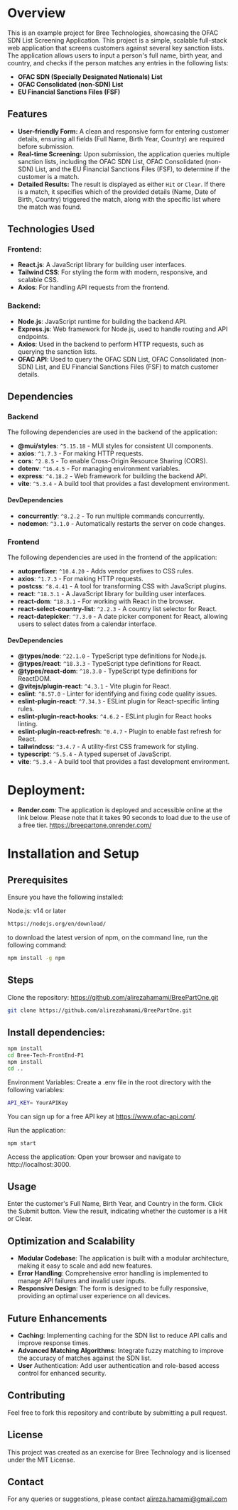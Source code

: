 # Overview
This is an example project for Bree Technologies, showcasing the OFAC SDN List Screening Application. This project is a simple, scalable full-stack web application that screens customers against several key sanction lists. The application allows users to input a person's full name, birth year, and country, and checks if the person matches any entries in the following lists:

- **OFAC SDN (Specially Designated Nationals) List**
- **OFAC Consolidated (non-SDN) List**
- **EU Financial Sanctions Files (FSF)**

## Features

- **User-friendly Form:** A clean and responsive form for entering customer details, ensuring all fields (Full Name, Birth Year, Country) are required before submission.
- **Real-time Screening:** Upon submission, the application queries multiple sanction lists, including the OFAC SDN List, OFAC Consolidated (non-SDN) List, and the EU Financial Sanctions Files (FSF), to determine if the customer is a match.
- **Detailed Results:** The result is displayed as either `Hit` or `Clear`. If there is a match, it specifies which of the provided details (Name, Date of Birth, Country) triggered the match, along with the specific list where the match was found.

## Technologies Used

### Frontend:
- **React.js**: A JavaScript library for building user interfaces.
- **Tailwind CSS**: For styling the form with modern, responsive, and scalable CSS.
- **Axios**: For handling API requests from the frontend.

### Backend:
- **Node.js**: JavaScript runtime for building the backend API.
- **Express.js**: Web framework for Node.js, used to handle routing and API endpoints.
- **Axios**: Used in the backend to perform HTTP requests, such as querying the sanction lists.
- **OFAC API**: Used to query the OFAC SDN List, OFAC Consolidated (non-SDN) List, and EU Financial Sanctions Files (FSF) to match customer details.


## Dependencies

### Backend

The following dependencies are used in the backend of the application:

- **@mui/styles**: `^5.15.18` - MUI styles for consistent UI components.
- **axios**: `^1.7.3` - For making HTTP requests.
- **cors**: `^2.8.5` - To enable Cross-Origin Resource Sharing (CORS).
- **dotenv**: `^16.4.5` - For managing environment variables.
- **express**: `^4.18.2` - Web framework for building the backend API.
- **vite**: `^5.3.4` - A build tool that provides a fast development environment.

#### DevDependencies

- **concurrently**: `^8.2.2` - To run multiple commands concurrently.
- **nodemon**: `^3.1.0` - Automatically restarts the server on code changes.

### Frontend

The following dependencies are used in the frontend of the application:

- **autoprefixer**: `^10.4.20` - Adds vendor prefixes to CSS rules.
- **axios**: `^1.7.3` - For making HTTP requests.
- **postcss**: `^8.4.41` - A tool for transforming CSS with JavaScript plugins.
- **react**: `^18.3.1` - A JavaScript library for building user interfaces.
- **react-dom**: `^18.3.1` - For working with React in the browser.
- **react-select-country-list**: `^2.2.3` - A country list selector for React.
- **react-datepicker**: `^7.3.0` - A date picker component for React, allowing users to select dates from a calendar interface.

#### DevDependencies

- **@types/node**: `^22.1.0` - TypeScript type definitions for Node.js.
- **@types/react**: `^18.3.3` - TypeScript type definitions for React.
- **@types/react-dom**: `^18.3.0` - TypeScript type definitions for ReactDOM.
- **@vitejs/plugin-react**: `^4.3.1` - Vite plugin for React.
- **eslint**: `^8.57.0` - Linter for identifying and fixing code quality issues.
- **eslint-plugin-react**: `^7.34.3` - ESLint plugin for React-specific linting rules.
- **eslint-plugin-react-hooks**: `^4.6.2` - ESLint plugin for React hooks linting.
- **eslint-plugin-react-refresh**: `^0.4.7` - Plugin to enable fast refresh for React.
- **tailwindcss**: `^3.4.7` - A utility-first CSS framework for styling.
- **typescript**: `^5.5.4` - A typed superset of JavaScript.
- **vite**: `^5.3.4` - A build tool that provides a fast development environment.


# Deployment:
- **Render.com**: The application is deployed and accessible online at the link below. Please note that it takes 90 seconds to load due to the use of a free tier. 
https://breepartone.onrender.com/

# Installation and Setup
## Prerequisites
Ensure you have the following installed:

Node.js: v14 or later
```sh
https://nodejs.org/en/download/ 
```
to download the latest version of npm, on the command line, run the following command:
```sh
npm install -g npm
```
## Steps

Clone the repository: https://github.com/alirezahamami/BreePartOne.git
```sh
git clone https://github.com/alirezahamami/BreePartOne.git
```
## Install dependencies:
```sh
npm install
cd Bree-Tech-FrontEnd-P1 
npm install
cd ..
```
Environment Variables:
Create a .env file in the root directory with the following variables:
```sh
API_KEY= YourAPIKey
```
You can sign up for a free API key at https://www.ofac-api.com/.

Run the application:
```sh
npm start
```

Access the application:
Open your browser and navigate to http://localhost:3000.

## Usage
Enter the customer's Full Name, Birth Year, and Country in the form.
Click the Submit button.
View the result, indicating whether the customer is a Hit or Clear.

## Optimization and Scalability
- **Modular Codebase**: The application is built with a modular architecture, making it easy to scale and add new features.
- **Error Handling**: Comprehensive error handling is implemented to manage API failures and invalid user inputs.
- **Responsive Design**: The form is designed to be fully responsive, providing an optimal user experience on all devices.

## Future Enhancements
- **Caching**: Implementing caching for the SDN list to reduce API calls and improve response times.
- **Advanced Matching Algorithms**: Integrate fuzzy matching to improve the accuracy of matches against the SDN list.
- **User** Authentication: Add user authentication and role-based access control for enhanced security.

## Contributing
Feel free to fork this repository and contribute by submitting a pull request.

## License
This project was created as an exercise for Bree Technology and is licensed under the MIT License.

## Contact
For any queries or suggestions, please contact alireza.hamami@gmail.com

